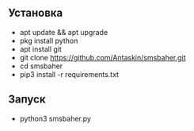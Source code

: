 ## Установка
* apt update && apt upgrade
* pkg install python
* apt install git
* git clone https://github.com/Antaskin/smsbaher.git
* cd smsbaher
* pip3 install -r requirements.txt
## Запуск
* python3 smsbaher.py
